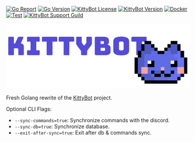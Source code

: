 [![Go Report](https://goreportcard.com/badge/github.com/KittyBot-Org/KittyBotGo)](https://goreportcard.com/report/github.com/KittyBot-Org/KittyBotGo)
[![Go Version](https://img.shields.io/github/go-mod/go-version/KittyBot-Org/KittyBotGo)](https://golang.org/doc/devel/release.html)
[![KittyBot License](https://img.shields.io/github/license/KittyBot-Org/KittyBotGo)](LICENSE)
[![KittyBot Version](https://img.shields.io/github/v/tag/KittyBot-Org/KittyBotGo?label=release)](https://github.com/KittyBot-Org/KittyBotGo/releases/latest)
[![Docker](https://github.com/KittyBot-Org/KittyBotGo/actions/workflows/docker-build.yml/badge.svg)](https://github.com/KittyBot-Org/KittyBotGo/actions/workflows/docker-build.yml)
[![Test](https://github.com/KittyBot-Org/KittyBotGo/actions/workflows/go-test.yml/badge.svg)](https://github.com/KittyBot-Org/KittyBotGo/actions/workflows/go-test.yml)
[![KittyBot Support Guild](https://discordapp.com/api/guilds/608506410803658753/embed.png?style=shield)](https://discord.gg/sD3ABd5)

[![Website Banner](.github/banner.png)](https://kittybot.de)

Fresh Golang rewrite of the [KittyBot](https://github.com/KittyBot-Org/KittyBot) project.

Optional CLI Flags:

- `--sync-commands=true`: Synchronize commands with the discord.
- `--sync-db=true`: Synchronize database.
- `--exit-after-sync=true`: Exit after db & commands sync.
